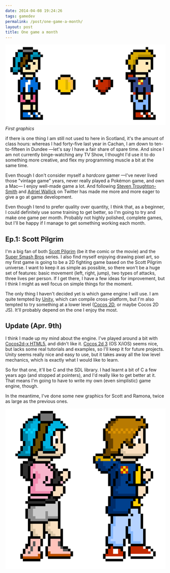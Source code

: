 ```yaml
---
date: 2014-04-08 19:24:26
tags: gamedev
permalink: /post/one-game-a-month/
layout: post
title: One game a month
---
```


![scott.jpg][1]  
_First graphics_

if there is one thing I am still not used to here in Scotland, it's the amount of class hours: whereas I had forty-five last year in Cachan, I am down to ten-to-fifteen in Dundee —let's say I have a fair share of spare time. And since I am not currently binge-watching any TV Show, I thought I'd use it to do something more creative, and flex my programming muscle a bit at the same time.

<!--more-->

Even though I don't consider myself a _hardcore_ gamer —I've never lived those "vintage game" years, never really played a Pokémon game, and own a Mac— I enjoy well-made game a lot. And following [Steven Troughton-Smith][2] and [Adriel Wallick][3] on Twitter has made me more and more eager to give a go at game development.

Even though I tend to prefer quality over quantity, I think that, as a beginner, I could definitely use some training to get better, so I'm going to try and make one game per month. Probably not highly polished, complete games, but I'll be happy if I manage to get something working each month.

## Ep.1: Scott Pilgrim

I'm a big fan of both [Scott Pilgrim][4] (be it the comic or the movie) and the [Super Smash Bros][5] series. I also find myself enjoying drawing pixel art, so my  first game is going to be a 2D fighting game based on the Scott Pilgrim universe. I want to keep it as simple as possible, so there won't be a huge set of features: basic movement (left, right, jump), two types of attacks, three lives per person. If I get there, I have a few ideas for improvement, but I think I might as well focus on simple things for the moment.

The only thing I haven't decided yet is which game engine I will use. I am quite tempted by [Unity][6], which can compile cross-platform, but I'm also tempted to try something at a lower level ([Cocos 2D][7], or maybe Cocos 2D JS). It'll probably depend on the one I enjoy the most.

## Update (Apr. 9th)

I think I made up my mind about the engine. I've played around a bit with [Cocos2d-x HTML5][8], and didn't like it. [Cocos 2d 3][9] (OS X/iOS) seems nice, but lacks some real tutorials and examples, so I'll keep it for future projects. Unity seems really nice and easy to use, but it takes away all the low level mechanics, which is exactly what I would like to learn.

So for that one, it'll be C and the SDL library. I had learnt a bit of C a few years ago (and stopped at pointers), and I'd really like to get better at it. That means I'm going to have to write my own (even simplistic) game engine, though.

In the meantime, I've done some new graphics for Scott and Ramona, twice as large as the previous ones.

![test.jpg][10]


[1]: /static/media/2014/04/img-1396981012267-raw.png
[2]: https://twitter.com/stroughtonsmith
[3]: https://twitter.com/MsMinotaur
[4]: http://en.wikipedia.org/wiki/Scott_Pilgrim
[5]: http://en.wikipedia.org/wiki/Super_Smash_Bros._(series)
[6]: https://unity3d.com
[7]: http://cocos2d.org/index.html
[8]: https://github.com/cocos2d/cocos2d-html5
[9]: http://www.cocos2d-iphone.org
[10]: /static/media/2014/04/img-1397056837700-raw.png